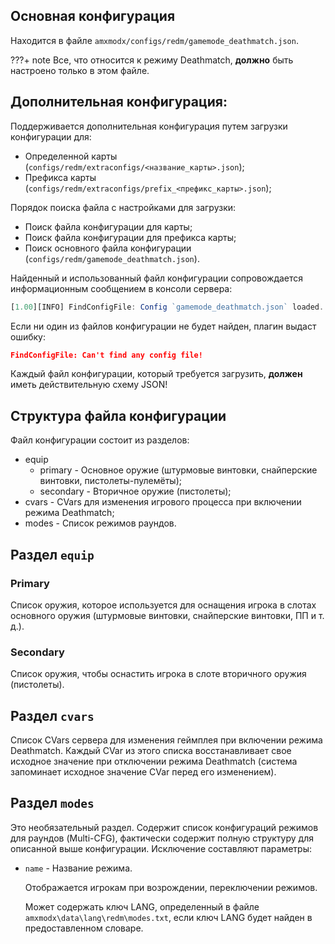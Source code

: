 ## Основная конфигурация
Находится в файле `amxmodx/configs/redm/gamemode_deathmatch.json`.

???+ note
    Все, что относится к режиму Deathmatch, **должно** быть настроено только в этом файле.

## Дополнительная конфигурация:
Поддерживается дополнительная конфигурация путем загрузки конфигурации для:

  - Определенной карты (`configs/redm/extraconfigs/<название_карты>.json`);
  - Префикса карты (`configs/redm/extraconfigs/prefix_<префикс_карты>.json`);

Порядок поиска файла с настройками для загрузки:

  - Поиск файла конфигурации для карты;
  - Поиск файла конфигурации для префикса карты;
  - Поиск основного файла конфигурации (`configs/redm/gamemode_deathmatch.json`).

Найденный и использованный файл конфигурации сопровождается информационным сообщением в консоли сервера:
```js
[1.00][INFO] FindConfigFile: Config `gamemode_deathmatch.json` loaded.
```

Если ни один из файлов конфигурации не будет найден, плагин выдаст ошибку:
```json
FindConfigFile: Can't find any config file!
```

Каждый файл конфигурации, который требуется загрузить, **должен** иметь действительную схему JSON!

## Структура файла конфигурации
Файл конфигурации состоит из разделов:

 - equip
    - primary - Основное оружие (штурмовые винтовки, снайперские винтовки, пистолеты-пулемёты);
    - secondary - Вторичное оружие (пистолеты);
 - cvars - CVars для изменения игрового процесса при включении режима Deathmatch;
 - modes - Список режимов раундов.

## Раздел `equip`
### Primary
Список оружия, которое используется для оснащения игрока в слотах основного оружия (штурмовые винтовки, снайперские винтовки, ПП и т. д.).

### Secondary
Список оружия, чтобы оснастить игрока в слоте вторичного оружия (пистолеты).

## Раздел `cvars`
Список CVars сервера для изменения геймплея при включении режима Deathmatch. Каждый CVar из этого списка восстанавливает свое исходное значение при отключении режима Deathmatch (система запоминает исходное значение CVar перед его изменением).

## Раздел `modes`
Это необязательный раздел.
Содержит список конфигураций режимов для раундов (Multi-CFG), фактически содержит полную структуру для описанной выше конфигурации.
Исключение составляют параметры:

 - `name` - Название режима.

    Отображается игрокам при возрождении, переключении режимов.

    Может содержать ключ LANG, определенный в файле `amxmodx\data\lang\redm\modes.txt`, если ключ LANG будет найден в предоставленном словаре.